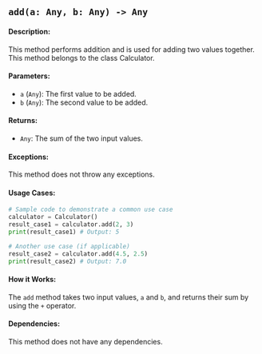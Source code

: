 ## `add(a: Any, b: Any) -> Any`

#### Description:
This method performs addition and is used for adding two values together. This method belongs to the class Calculator.

#### Parameters:
- `a` (`Any`): The first value to be added.
- `b` (`Any`): The second value to be added.

#### Returns:
- `Any`: The sum of the two input values.

#### Exceptions:
This method does not throw any exceptions.

#### Usage Cases:

```python
# Sample code to demonstrate a common use case
calculator = Calculator()
result_case1 = calculator.add(2, 3)
print(result_case1) # Output: 5

# Another use case (if applicable)
result_case2 = calculator.add(4.5, 2.5)
print(result_case2) # Output: 7.0
```

#### How it Works:
The `add` method takes two input values, `a` and `b`, and returns their sum by using the `+` operator.

#### Dependencies:
This method does not have any dependencies.